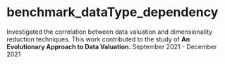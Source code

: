 # benchmark_dataType_dependency
Investigated the correlation between data valuation and dimensionality reduction techniques.
This work contributed to the study of <b>An Evolutionary Approach to Data Valuation.</b>
September 2021 - December 2021